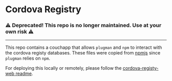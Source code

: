 Cordova Registry
================

### :warning: Deprecated! This repo is no longer maintained. Use at your own risk :warning:
---

This repo contains a couchapp that allows `plugman` and `npm` to interact with the cordova registy databases. These files were copied from [npmjs](https://github.com/npm/npmjs.org/tree/master/registry) since `plugman` relies on `npm`.

For deploying this locally or remotely, please follow the [cordova-registy-web readme](https://github.com/apache/cordova-registry-web/blob/refactor/README.md).
